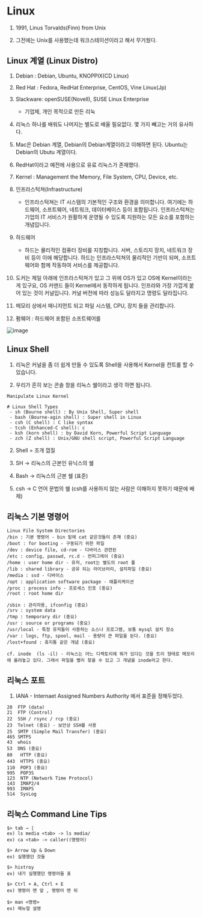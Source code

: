# Linux

1. 1991, Linus Torvalds(Finn) from Unix

2. 그전에는 Unix를 사용했는데 워크스테이션이라고 해서 무거웠다.

## Linux 계열 (Linux Distro)

1. Debian : Debian, Ubuntu, KNOPPIX(CD Linux)
   
2. Red Hat : Fedora, RedHat Enterprise, CentOS, Vine Linux(Jp)
   
3. Slackware: openSUSE(Novell), SUSE Linux Enterprise
    - 기업체, 개인 목적으로 만든 리눅

5. 리눅스 하나를 배워도 나머지는 별도로 배울 필요없다. 몇 가지 빼고는 거의 유사하다.
6. Mac은 Debian 계열, Debian의 Debian계열이라고 이해하면 된다. Ubuntu는 Debian의 Ubutu 계열이다.
7. RedHat이라고 예전에 사용으로 유료 리눅스가 존재했다. 
      
8. Kernel : Management the Memory, File System, CPU, Device, etc.
   
9. 인프라스턱쳐(Infrastructure)
     - 인프라스턱쳐는 IT 시스템의 기본적인 구조와 환경을 의미합니다. 여기에는 하드웨어, 소프트웨어, 네트워크, 데이터베이스 등이 포함됩니다. 인프라스턱쳐는 기업의 IT 서비스가 원활하게 운영될 수 있도록 지원하는 모든 요소를 포함하는 개념입니다.
       
10. 하드웨어
     - 하드는 물리적인 컴퓨터 장비를 지칭합니다. 서버, 스토리지 장치, 네트워크 장비 등이 이에 해당합니다. 하드는 인프라스턱쳐의 물리적인 기반이 되며, 소프트웨어와 함께 작동하여 서비스를 제공합니다.

11. 도커는 제일 아래에 인프라스턱쳐가 있고 그 위에 OS가 있고 OS에 Kernel이라는게 있구요, OS 커맨드 들이 Kernel에서 동작하게 됩니다. 인프라와 가장 가깝게 붙어 있는 것이 커널입니다. 커널 버전에 따라 성능도 달라지고 명령도 달라집니다.

12. 메모리 상에서 매니지먼트 되고 파일 시스템, CPU, 장치 들을 관리합니다.

13. 펌웨어 : 하드웨어 포함된 소프트웨어를

![image](https://github.com/user-attachments/assets/fe2164b8-2fd5-4368-bc24-e5e36427e7f7)

## Linux Shell

1. 리눅은 커널을 좀 더 쉽게 만들 수 있도록 Shell을 사용해서 Kernel을 컨트롤 할 수 있습니다.

2. 우리가 흔히 보는 콘솔 창을 리눅스 쉘이라고 생각 하면 됩니다.

```
Manipulate Linux Kernel

# Linux Shell Types 
 - sh (Bourne shell) : By Unix Shell, Super shell
 - bash (Bourne-agin shell) : Super shell in Linux
 - csh (C shell) : C like syntax
 - tcsh (Enhanced-C shell): c
 - ksh (korn shell) : by David Korn, Powerful Script Language
 - zch (Z shell) : Unix/GNU shell script, Powerful Script Language
```

2. Shell = 조개 껍질

3. SH -> 리눅스의 근본인 유닉스의 쉘

4. Bash -> 리눅스의 근본 쉘 (표준)

5. csh -> C 언어 문법의 쉘 (csh를 사용하지 않는 사람은 이해하지 못하기 때문에 배제)

## 리눅스 기본 명령어

```
Linux File System Directories
/bin : 기본 명령어 - bin 밑에 cat 같은것들이 존재 (중요)
/boot : for booting - 구동되기 위한 파일
/dev : device file, cd-rom - 디바이스 관련된
/etc : config, passwd, rc.d - 컨피그레이 (중요)
/home : user home dir - 유저, root는 별도의 root 폴
/lib : shared library - 공유 되는 라이브러리, 설치파일 (중요)
/media : ssd - 디바이스
/opt : application software package - 애플리케이션
/proc : process info - 프로세스 인포 (중요)
/root : root home dir
```
```
/sbin : 관리자용, ifconfig (중요)
/srv : system data
/tmp : temporary dir (중요)
/usr : source or programs (중요)
/usr/local - 특정 유저들이 사용하는 소스나 프로그램, 보통 mysql 설치 장소
/var : logs, ftp, spool, mail - 용량이 큰 파일을 둔다. (중요)
/lost+found : 휴지통 같은 개념 (중요)
```
```
cf. inode  (ls -il) - 리눅스는 어느 디렉토리에 뭐가 있다는 것을 트리 형태로 메모리에 올려놓고 있다. 그래서 파일을 빨리 찾을 수 있고 그 개념을 inode라고 한다.
```

## 리눅스 포트 

1. IANA - Internaet Assigned Numbers Authority 에서 표준을 정해두었다.

```
20  FTP (data)
21  FTP (Control)
22  SSH / rsync / rcp (중요)
23  Telnet (중요) - 보안상 SSH를 사용
25  SMTP (Simple Mail Transfer) (중요)
465 SMTPS
43  whois
53  DNS (중요)
80   HTTP (중요)
443  HTTPS (중요)
110  POP3 (중요)
995  POP3S
123  NTP (Network Time Protocol)
143  IMAP2/4
993  IMAPS
514  SysLog
```

## 리눅스 Command Line Tips

```
$> tab → |
ex) ls media <tab> -> ls media/
ex) ca <tab> -> caller((명령어)

$> Arrow Up & Down
ex) 실행했던 것들

$> histroy
ex) 내가 실행했던 명령어들 표

$> Ctrl + A, Ctrl + E
ex) 명령어 맨 앞 , 명령어 맨 뒤

$> man <명령>
ex) 메뉴얼 설명
```

## 









